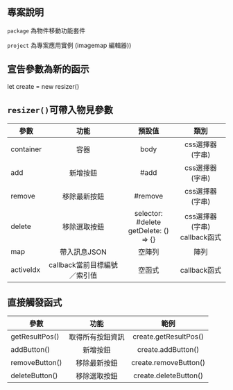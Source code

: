 ## 專案說明

`package` 為物件移動功能套件  
  
`project` 為專案應用實例 (imagemap 編輯器))


## 宣告參數為新的函示

let create = new resizer()


## `resizer()`可帶入物見參數

參數           | 功能  | 預設值 | 類別 
--------------|:-----:|:-----:|:-----:
container     | 容器 | body | css選擇器 (字串) 
add           | 新增按鈕 | #add | css選擇器 (字串)  
remove        | 移除最新按鈕 | #remove | css選擇器 (字串)  
delete        | 移除選取按鈕 | selector: #delete <br> getDelete: () => {}  | css選擇器 (字串) <br> callback函式
map           | 帶入訊息JSON | 空陣列 | 陣列
activeIdx     | callback當前目標編號／索引值 | 空函式 | callback函式


## 直接觸發函式

參數           | 功能  | 範例
--------------|:-----:|:-----:
getResultPos()| 取得所有按鈕資訊 | create.getResultPos()
addButton()   | 新增按鈕 | create.addButton()
removeButton()| 移除最新按鈕 | create.removeButton()
deleteButton()| 移除選取按鈕 | create.deleteButton()